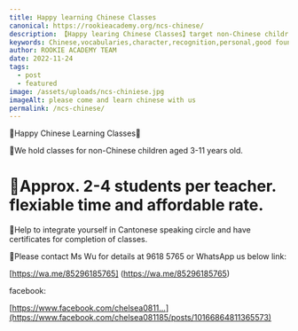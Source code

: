 ```yaml
---
title: Happy learning Chinese Classes
canonical: https://rookieacademy.org/ncs-chinese/
description: 【Happy learing Chinese Classes】target non-Chinese children aged 3-11 with 4 students maximium per teacher. Please contact Ms Wu for details.
keywords: Chinese,vocabularies,character,recognition,personal,good foundation in Chinese
author: ROOKIE ACADEMY TEAM
date: 2022-11-24
tags:
  - post
  - featured
image: /assets/uploads/ncs-chiniese.jpg
imageAlt: please come and learn chinese with us
permalink: /ncs-chinese/
---
```

🐲Happy Chinese Learning Classes🐉

🎋We hold classes for non-Chinese children aged 3-11 years old. 

# 🌼Approx. 2-4 students per teacher. flexiable time and affordable rate. 

🌸Help to integrate yourself in Cantonese speaking circle and have certificates for completion of classes. 

🍁Please contact Ms Wu for details at 9618 5765 or WhatsApp us below link:

[https://wa.me/85296185765] (https://wa.me/85296185765)

facebook:

[https://www.facebook.com/chelsea0811...](https://www.facebook.com/chelsea081185/posts/10166864811365573)